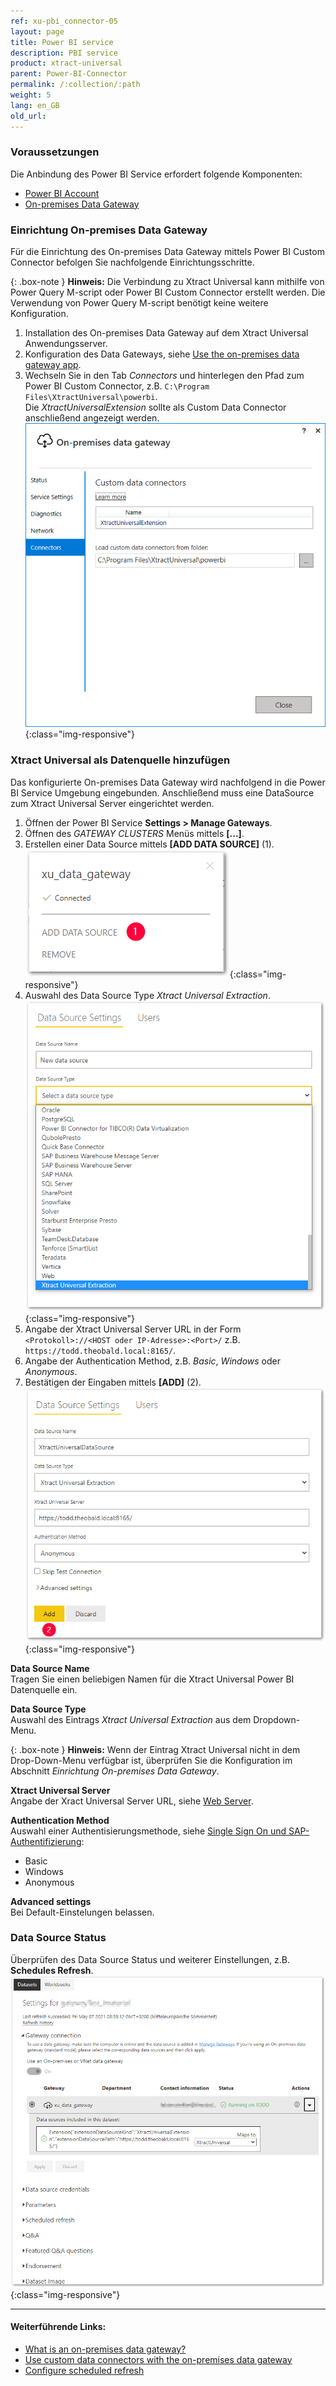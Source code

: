 ```yaml
---
ref: xu-pbi_connector-05
layout: page
title: Power BI service
description: PBI service
product: xtract-universal
parent: Power-BI-Connector
permalink: /:collection/:path
weight: 5
lang: en_GB
old_url:
---
```

### Voraussetzungen
Die Anbindung des Power BI Service erfordert folgende Komponenten:

- [Power BI Account](https://powerbi.microsoft.com/en-us/landing/signin/)
- [On-premises Data Gateway](https://powerbi.microsoft.com/en-us/gateway/)

### Einrichtung On-premises Data Gateway

Für die Einrichtung des On-premises Data Gateway mittels Power BI Custom Connector befolgen Sie nachfolgende Einrichtungsschritte.

{: .box-note }
**Hinweis:** Die Verbindung zu Xtract Universal kann mithilfe von Power Query M-script oder Power BI Custom Connector erstellt werden. Die Verwendung von Power Query M-script benötigt keine weitere Konfiguration.

1. Installation des On-premises Data Gateway auf dem Xtract Universal Anwendungsserver.
2. Konfiguration des Data Gateways, siehe [Use the on-premises data gateway app](https://docs.microsoft.com/en-us/data-integration/gateway/service-gateway-app).
3. Wechseln Sie in den Tab *Connectors* und hinterlegen den Pfad zum Power BI Custom Connector, z.B. `C:\Program Files\XtractUniversal\powerbi`.<br> Die *XtractUniversalExtension* sollte als Custom Data Connector anschließend angezeigt werden.
![Data-Gateway Connectors](/img/content/xu/data-gateway-connectors.png){:class="img-responsive"}


### Xtract Universal als Datenquelle hinzufügen
Das konfigurierte On-premises Data Gateway wird nachfolgend in die Power BI Service Umgebung eingebunden. Anschließend muss eine DataSource zum Xtract Universal Server eingerichtet werden.

1. Öffnen der Power BI Service **Settings > Manage Gateways**.
2. Öffnen des *GATEWAY CLUSTERS* Menüs mittels **[...]**.
3. Erstellen einer Data Source mittels **[ADD DATA SOURCE]** (1).
![ADD DATA SOURCE](/img/content/xu/add-data-source.png){:class="img-responsive"}
4. Auswahl des Data Source Type *Xtract Universal Extraction*. 
![NEW DATA SOURCE](/img/content/xu/new-data-source.png){:class="img-responsive"}
5. Angabe der Xtract Universal Server URL in der Form `<Protokoll>://<HOST oder IP-Adresse>:<Port>/` z.B. `https://todd.theobald.local:8165/`.
6. Angabe der Authentication Method, z.B. *Basic*, *Windows* oder *Anonymous*.
7. Bestätigen der Eingaben mittels **[ADD]** (2).
![Configure DATA SOURCE](/img/content/xu/configure-data-source.png){:class="img-responsive"}

**Data Source Name**<br> Tragen Sie einen beliebigen Namen für die Xtract Universal Power BI Datenquelle ein.

**Data Source Type**<br> Auswahl des Eintrags *Xtract Universal Extraction* aus dem Dropdown-Menu. 

{: .box-note }
**Hinweis:** Wenn der Eintrag Xtract Universal nicht in dem Drop-Down-Menu verfügbar ist, überprüfen Sie die Konfiguration im Abschnitt *Einrichtung On-premises Data Gateway*.

**Xtract Universal Server**<br> Angabe der Xract Universal Server URL, siehe [Web Server](../server/server_einstellungen#web-server).

**Authentication Method**<br> 
Auswahl einer Authentisierungsmethode, siehe [Single Sign On und SAP-Authentifizierung](./pbi-SSO):
- Basic
- Windows
- Anonymous

**Advanced settings**<br> Bei Default-Einstelungen belassen.

### Data Source Status
Überprüfen des Data Source Status und weiterer Einstellungen, z.B. **Schedules Refresh**.  
![DATA SOURCE Settings](/img/content/xu/data-source-settings.png){:class="img-responsive"}


****
#### Weiterführende Links:
- [What is an on-premises data gateway?](https://docs.microsoft.com/en-us/power-bi/connect-data/service-gateway-onprem)
- [Use custom data connectors with the on-premises data gateway](https://docs.microsoft.com/en-us/power-bi/connect-data/service-gateway-custom-connectors)
- [Configure scheduled refresh](https://docs.microsoft.com/en-us/power-bi/connect-data/refresh-scheduled-refresh)

